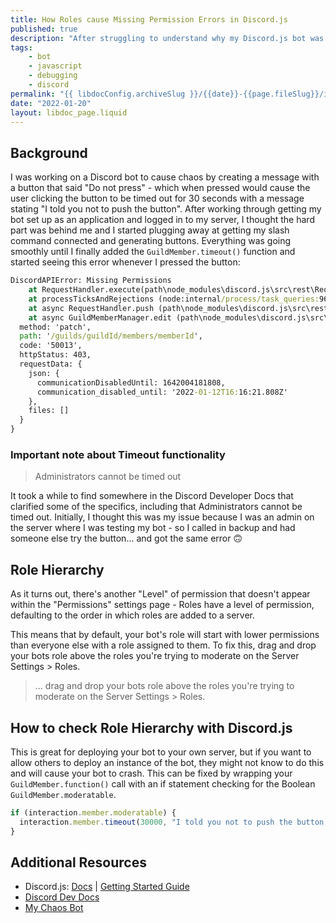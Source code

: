 ```yaml
---
title: How Roles cause Missing Permission Errors in Discord.js
published: true
description: "After struggling to understand why my Discord.js bot was throwing a DiscordAPIError: Missing Permissions even with full admin permissions, I found out that role priority can cause this issue"
tags:
    - bot
    - javascript
    - debugging
    - discord
permalink: "{{ libdocConfig.archiveSlug }}/{{date}}-{{page.fileSlug}}/index.html"
date: "2022-01-20"
layout: libdoc_page.liquid
---
```


## Background

I was working on a Discord bot to cause chaos by creating a message with a button that said "Do not press" - which when pressed would cause the user clicking the button to be timed out for 30 seconds with a message stating "I told you not to push the button". After working through getting my bot set up as an application and logged in to my server, I thought the hard part was behind me and I started plugging away at getting my slash command connected and generating buttons. Everything was going smoothly until I finally added the `GuildMember.timeout()` function and started seeing this error whenever I pressed the button:

```cmd
DiscordAPIError: Missing Permissions
    at RequestHandler.execute(path\node_modules\discord.js\src\rest\RequestHandler.js:350:13)
    at processTicksAndRejections (node:internal/process/task_queries:96:5)
    at async RequestHandler.push (path\node_modules\discord.js\src\rest\RequestHandler.js:51:14)
    at async GuildMemberManager.edit (path\node_modules\discord.js\src\managers\GuildMemberManager.js:279:15) {
  method: 'patch',
  path: '/guilds/guildId/members/memberId',
  code: '50013',
  httpStatus: 403,
  requestData: {
    json: {
      communicationDisabledUntil: 1642004181808,
      communication_disabled_until: '2022-01-12T16:16:21.808Z'
    },
    files: []
  }
}
```

### Important note about Timeout functionality

> Administrators cannot be timed out

It took a while to find somewhere in the Discord Developer Docs that clarified some of the specifics, including that Administrators cannot be timed out. Initially, I thought this was my issue because I was an admin on the server where I was testing my bot - so I called in backup and had someone else try the button... and got the same error 🙃

## Role Hierarchy

As it turns out, there's another "Level" of permission that doesn't appear within the "Permissions" settings page - Roles have a level of permission, defaulting to the order in which roles are added to a server.

This means that by default, your bot's role will start with lower permissions than everyone else with a role assigned to them. To fix this, drag and drop your bots role above the roles you're trying to moderate on the Server Settings > Roles.

> ... drag and drop your bots role above the roles you're trying to moderate on the Server Settings > Roles.

## How to check Role Hierarchy with Discord.js

This is great for deploying your bot to your own server, but if you want to allow others to deploy an instance of the bot, they might not know to do this and will cause your bot to crash. This can be fixed by wrapping your `GuildMember.function()` call with an if statement checking for the Boolean `GuildMember.moderatable`.

```js
if (interaction.member.moderatable) {
  interaction.member.timeout(30000, "I told you not to push the button 😜")
}
```

## Additional Resources

- Discord.js: [Docs](https://discord.js.org/#/docs/discord.js/stable/general/welcome) | [Getting Started Guide](https://discordjs.guide/#before-you-begin)
- [Discord Dev Docs](https://discord.com/developers/docs/intro)
- [My Chaos Bot](https://github.com/TerabyteTiger/chaosbot)
